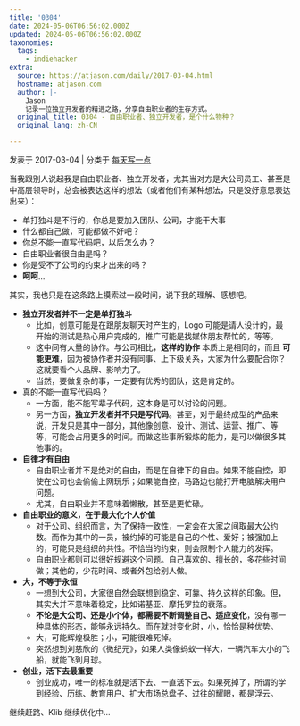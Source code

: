 ```yaml
---
title: '0304'
date: 2024-05-06T06:56:02.000Z
updated: 2024-05-06T06:56:02.000Z
taxonomies:
  tags:
    - indiehacker
extra:
  source: https://atjason.com/daily/2017-03-04.html
  hostname: atjason.com
  author: |-
    Jason
    记录一位独立开发者的精进之路，分享自由职业者的生存方式。
  original_title: 0304 - 自由职业者、独立开发者，是个什么物种？
  original_lang: zh-CN

---
```


发表于 2017-03-04 | 分类于 [每天写一点](https://atjason.com/categories/%E6%AF%8F%E5%A4%A9%E5%86%99%E4%B8%80%E7%82%B9/)

当我跟别人说起我是自由职业者、独立开发者，尤其当对方是大公司员工、甚至是中高层领导时，总会被表达这样的想法（或者他们有某种想法，只是没好意思表达出来）：

-   单打独斗是不行的，你总是要加入团队、公司，才能干大事
-   什么都自己做，可能都做不好吧？
-   你总不能一直写代码吧，以后怎么办？
-   自由职业者很自由是吗？
-   你是受不了公司的约束才出来的吗？
-   **呵呵**…

其实，我也只是在这条路上摸索过一段时间，说下我的理解、感想吧。

-   **独立开发者并不一定是单打独斗**
    -   比如，创意可能是在跟朋友聊天时产生的，Logo 可能是请人设计的，最开始的测试是热心用户完成的，推广可能是找媒体朋友帮忙的，等等。
    -   这中间有大量的协作。与公司相比，**这样的协作** 本质上是相同的，而且 **可能更难**，因为被协作者并没有同事、上下级关系，大家为什么要配合你？这就要看个人品牌、影响力了。
    -   当然，要做复杂的事，一定要有优秀的团队，这是肯定的。
-   真的不能一直写代码吗？
    -   一方面，能不能写辈子代码，这本身是可以讨论的问题。
    -   另一方面，**独立开发者并不只是写代码**。甚至，对于最终成型的产品来说，开发只是其中一部分，其他像创意、设计、测试、运营、推广、等等，可能会占用更多的时间。而做这些事所锻炼的能力，是可以做很多其他事的。
-   **自律才有自由**
    -   自由职业者并不是绝对的自由，而是在自律下的自由。如果不能自控，即使在公司也会偷偷上网玩乐；如果能自控，马路边也能打开电脑解决用户问题。
    -   尤其，自由职业并不意味着懒散，甚至是更忙碌。
-   **自由职业的意义，在于最大化个人价值**
    -   对于公司、组织而言，为了保持一致性，一定会在大家之间取最大公约数。而作为其中的一员，被约掉的可能是自己的个性、爱好；被强加上的，可能只是组织的共性。不恰当的约束，则会限制个人能力的发挥。
    -   自由职业都则可以很好规避这个问题。自己喜欢的、擅长的，多花些时间做；其他的，少花时间、或者外包给别人做。
-   **大，不等于永恒**
    -   一想到大公司，大家很自然会联想到稳定、可靠、持久这样的印象。但，其实大并不意味着稳定，比如诺基亚、摩托罗拉的衰落。
    -   **不论是大公司、还是小个体，都需要不断调整自己、适应变化**，没有哪一种具体的形态，能够永远持久。而在就对变化时，小，恰恰是种优势。
    -   大，可能辉煌极胜；小，可能很难死掉。
    -   突然想到刘慈欣的《微纪元》，如果人类像蚂蚁一样大，一辆汽车大小的飞船，就能飞到月球。
-   **创业，活下去最重要**
    -   创业成功，唯一的标准就是活下去、一直活下去。如果死掉了，所谓的学到经验、历练、教育用户、扩大市场总盘子、过往的耀眼，都是浮云。

继续赶路、Klib 继续优化中…
